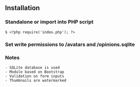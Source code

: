 ## Installation

### Standalone or import into PHP script

```
$ <?php require('index.php'); ?>

```

### Set write permissions to /avatars and /opinions.sqlite

### Notes

```
- SQLite database is used
- Module based on Bootstrap
- Validation on form inputs
- Thumbnails are watermarked
